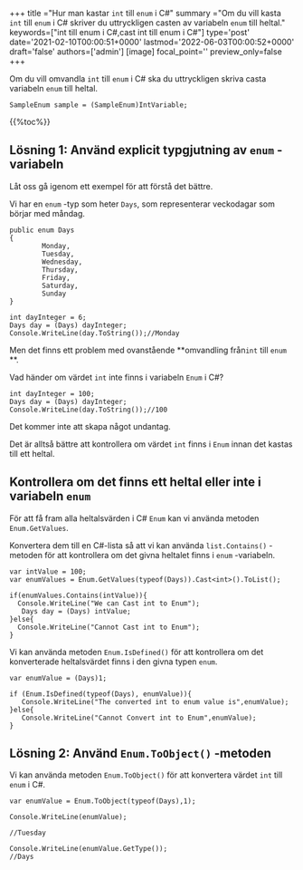 +++
title   ="Hur man kastar `int` till `enum` i C#"
summary ="Om du vill kasta `int` till `enum` i C# skriver du uttryckligen casten av variabeln `enum` till heltal."
keywords=["int till enum i C#,cast int till enum i C#"]
type='post'
date='2021-02-10T00:00:51+0000'
lastmod='2022-06-03T00:00:52+0000'
draft='false'
authors=['admin']
[image]
focal_point=''
preview_only=false
+++

Om du vill omvandla `int` till `enum` i C# ska du uttryckligen skriva casta variabeln `enum` till heltal.

```
SampleEnum sample = (SampleEnum)IntVariable;
```

{{%toc%}}

## Lösning 1: Använd explicit typgjutning av `enum` -variabeln

Låt oss gå igenom ett exempel för att förstå det bättre.

Vi har en `enum` -typ som heter `Days`, som representerar veckodagar som börjar med måndag.

```
public enum Days
{
        Monday,  
        Tuesday,  
        Wednesday,  
        Thursday,  
        Friday,  
        Saturday,  
        Sunday
}

int dayInteger = 6;
Days day = (Days) dayInteger;
Console.WriteLine(day.ToString());//Monday
```

Men det finns ett problem med ovanstående **omvandling från`int` till `enum` **.

Vad händer om värdet `int` inte finns i variabeln `Enum` i C#?

```
int dayInteger = 100;
Days day = (Days) dayInteger;
Console.WriteLine(day.ToString());//100
```

Det kommer inte att skapa något undantag.

Det är alltså bättre att kontrollera om värdet `int` finns i `Enum` innan det kastas till ett heltal.

## Kontrollera om det finns ett heltal eller inte i variabeln `enum` 

För att få fram alla heltalsvärden i C# `Enum` kan vi använda metoden `Enum.GetValues`.

Konvertera dem till en C#-lista så att vi kan använda `list.Contains()` -metoden för att kontrollera om det givna heltalet finns i `enum` -variabeln.

```
var intValue = 100;
var enumValues = Enum.GetValues(typeof(Days)).Cast<int>().ToList();

if(enumValues.Contains(intValue)){
  Console.WriteLine("We can Cast int to Enum");  
   Days day = (Days) intValue;
}else{
  Console.WriteLine("Cannot Cast int to Enum");
}

```
Vi kan använda metoden `Enum.IsDefined()` för att kontrollera om det konverterade heltalsvärdet finns i den givna typen `enum`.  

```
var enumValue = (Days)1;

if (Enum.IsDefined(typeof(Days), enumValue)){
   Console.WriteLine("The converted int to enum value is",enumValue);
}else{
   Console.WriteLine("Cannot Convert int to Enum",enumValue);
}
```


## Lösning 2: Använd `Enum.ToObject()` -metoden

Vi kan använda metoden `Enum.ToObject()` för att konvertera värdet `int` till `enum` i C#.

```
var enumValue = Enum.ToObject(typeof(Days),1);

Console.WriteLine(enumValue);

//Tuesday

Console.WriteLine(enumValue.GetType());
//Days

```





